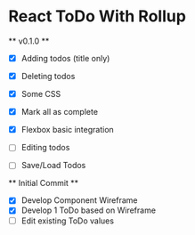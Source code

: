 # React ToDo With Rollup

** v0.1.0 **

- [x] Adding todos (title only)
- [x] Deleting todos
- [x] Some CSS
- [x] Mark all as complete
- [x] Flexbox basic integration

- [ ] Editing todos
- [ ] Save/Load Todos


** Initial Commit **

- [x] Develop Component Wireframe
- [x] Develop 1 ToDo based on Wireframe
- [ ] Edit existing ToDo values
